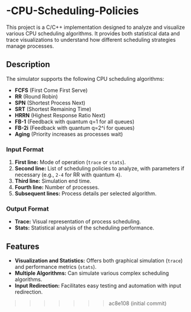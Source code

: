 # -CPU-Scheduling-Policies

This project is a C/C++ implementation designed to analyze and visualize various CPU scheduling algorithms. It provides both statistical data and trace visualizations to understand how different scheduling strategies manage processes.

## Description

The simulator supports the following CPU scheduling algorithms:
- **FCFS** (First Come First Serve)
- **RR** (Round Robin)
- **SPN** (Shortest Process Next)
- **SRT** (Shortest Remaining Time)
- **HRRN** (Highest Response Ratio Next)
- **FB-1** (Feedback with quantum q=1 for all queues)
- **FB-2i** (Feedback with quantum q=2^i for queues)
- **Aging** (Priority increases as processes wait)

### Input Format

1. **First line:** Mode of operation (`trace` or `stats`).
2. **Second line:** List of scheduling policies to analyze, with parameters if necessary (e.g., `2-4` for RR with quantum `4`).
3. **Third line:** Simulation end time.
4. **Fourth line:** Number of processes.
5. **Subsequent lines:** Process details per selected algorithm.

### Output Format

- **Trace:** Visual representation of process scheduling.
- **Stats:** Statistical analysis of the scheduling performance.

## Features

- **Visualization and Statistics:** Offers both graphical simulation (`trace`) and performance metrics (`stats`).
- **Multiple Algorithms:** Can simulate various complex scheduling algorithms.
- **Input Redirection:** Facilitates easy testing and automation with input redirection.
>>>>>>> ac8e108 (initial commit)
